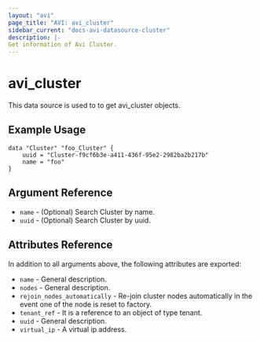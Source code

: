 ```yaml
---
layout: "avi"
page_title: "AVI: avi_cluster"
sidebar_current: "docs-avi-datasource-cluster"
description: |-
Get information of Avi Cluster.
---
```


# avi_cluster

This data source is used to to get avi_cluster objects.

## Example Usage

```hcl
data "Cluster" "foo_Cluster" {
    uuid = "Cluster-f9cf6b3e-a411-436f-95e2-2982ba2b217b"
    name = "foo"
}
```

## Argument Reference

* `name` - (Optional) Search Cluster by name.
* `uuid` - (Optional) Search Cluster by uuid.

## Attributes Reference

In addition to all arguments above, the following attributes are exported:

* `name` - General description.
* `nodes` - General description.
* `rejoin_nodes_automatically` - Re-join cluster nodes automatically in the event one of the node is reset to factory.
* `tenant_ref` - It is a reference to an object of type tenant.
* `uuid` - General description.
* `virtual_ip` - A virtual ip address.

